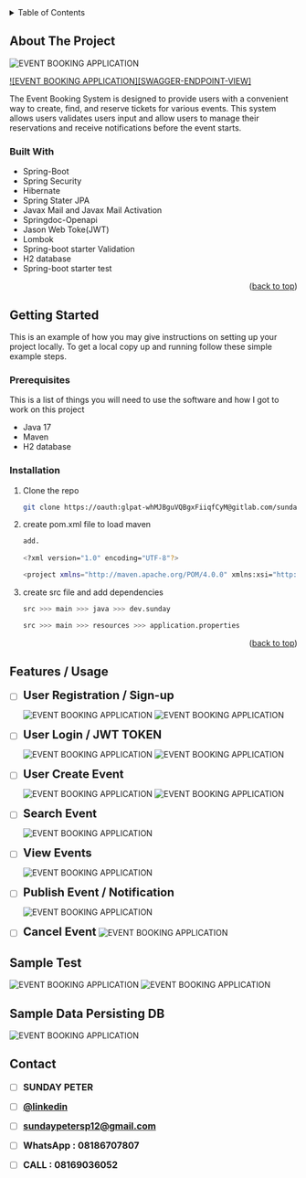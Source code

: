 <!-- TABLE OF CONTENTS -->
<details>
  <summary>Table of Contents</summary>
  <ol>
    <li>
      <a href="#about-the-project">About The Project</a>
    <li>
      <a href="#about-the-project">Built With</a>
    <li>
      <a href="#about-the-project">Getting Started</a>
    <li>
      <a href="#about-the-project">Features/Usage</a>
    <li>
      <a href="#about-the-project">Sample Test</a>
    <li>
      <a href="#about-the-project">Sample Data Persisting DB</a>
    <li>
      <a href="#about-the-project">Contact</a>
  </ol>
</details>

<!-- ABOUT THE PROJECT -->
## About The Project

![EVENT BOOKING APPLICATION](endpoint_swagger.png)

[![EVENT BOOKING APPLICATION][SWAGGER-ENDPOINT-VIEW]](endpoint_swagger.png)

The Event Booking System is designed to provide users with a convenient way to create, find, and reserve tickets for various events. This system allows users validates users input and allow users to manage their reservations and receive notifications before the event starts.



### Built With

* Spring-Boot
* Spring Security
* Hibernate
* Spring Stater JPA
* Javax Mail and Javax Mail Activation
* Springdoc-Openapi
* Jason Web Toke(JWT)
* Lombok
* Spring-boot starter Validation
* H2 database
* Spring-boot starter test


<p align="right">(<a href="#readme-top">back to top</a>)</p>

<!-- GETTING STARTED -->
## Getting Started

This is an example of how you may give instructions on setting up your project locally.
To get a local copy up and running follow these simple example steps.

### Prerequisites

This is a list of things you will need to use the software and how I got to work on this project
* Java 17 
* Maven
* H2 database

### Installation

1. Clone the repo
   ```sh
   git clone https://oauth:glpat-whMJBguVQBgxFiiqfCyM@gitlab.com/sundayxyz/DEV_EVENT_BOOKING-493cd35a-b8f0-fd44-a544-778ff66c07cd.git
   ```
2. create pom.xml file to load maven
   ```sh
   add. 
    
   <?xml version="1.0" encoding="UTF-8"?>
     ```
     ```sh 
   <project xmlns="http://maven.apache.org/POM/4.0.0" xmlns:xsi="http://www.w3.org/2001/XMLSchema-instance" xsi:schemaLocation="http://maven.apache.org/POM/4.0.0 https://maven.apache.org/xsd/maven-4.0.0.xsd"> <modelVersion>4.0.0</modelVersion>
   ```
3. create src file and add dependencies 
   ```sh
   src >>> main >>> java >>> dev.sunday
   
   src >>> main >>> resources >>> application.properties
   ```

<p align="right">(<a href="#readme-top">back to top</a>)</p>


<!-- USAGE EXAMPLES -->
## Features / Usage

- [ ] <span style="font-size: 20px; font-weight: bold;">User Registration / Sign-up</span>

    ![EVENT BOOKING APPLICATION](sign_up.png)
    ![EVENT BOOKING APPLICATION](response_signup.png)


- [ ] <span style="font-size: 20px; font-weight: bold;">User Login / JWT TOKEN</span>

    ![EVENT BOOKING APPLICATION](login_request.png)
    ![EVENT BOOKING APPLICATION](login_response.png)

- [ ] <span style="font-size: 20px; font-weight: bold;">User Create Event</span>

  ![EVENT BOOKING APPLICATION](create_event.png)
  ![EVENT BOOKING APPLICATION](create_event_response.png)

- [ ] <span style="font-size: 20px; font-weight: bold;">Search Event</span>

  ![EVENT BOOKING APPLICATION](search_event.png)

- [ ] <span style="font-size: 20px; font-weight: bold;">View Events</span>

  ![EVENT BOOKING APPLICATION](view_event.png)

- [ ] <span style="font-size: 20px; font-weight: bold;">Publish Event / Notification</span>

  ![EVENT BOOKING APPLICATION](noification.png)

- [ ] <span style="font-size: 20px; font-weight: bold;">Cancel Event</span>
  ![EVENT BOOKING APPLICATION](cancel_event.png)



<!-- TEST -->
## Sample Test 

![EVENT BOOKING APPLICATION](passed_test.png)
![EVENT BOOKING APPLICATION](passed_test_multiple_assumptions.png)

<!-- DB -->
## Sample Data Persisting DB
![EVENT BOOKING APPLICATION](user_data_db.png)




<!-- CONTACT -->
## Contact
- [ ] <span style="font-size: 16px; font-weight: bold;">SUNDAY PETER</span>

- [ ] <span style="font-size: 16px; font-weight: bold;">[@linkedin](https://www.linkedin.com/in/sundaypeter1/)</span>

- [ ] <span style="font-size: 16px; font-weight: bold;">sundaypetersp12@gmail.com</span>

- [ ] <span style="font-size: 16px; font-weight: bold;">WhatsApp : 08186707807</span>

- [ ] <span style="font-size: 16px; font-weight: bold;">CALL : 08169036052</span>


